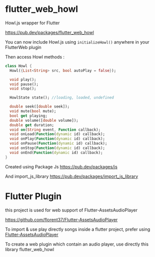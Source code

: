 # flutter_web_howl

Howl.js wrapper for Flutter

https://pub.dev/packages/flutter_web_howl

You can now include Howl.js using `initializeHowl()` anywhere in your FlutterWeb plugin

Then access Howl methods : 

```dart
class Howl {
  Howl({List<String> src, bool autoPlay = false});

  void play();
  void pause();
  void stop();

  HowlState state(); //loading, loaded, undefined

  double seek([double seek]);
  void mute(bool mute);
  bool get playing;
  double volume([double volume]);
  double get duration;
  void on(String event, Function callback);
  void onLoad(Function(dynamic id) callback);
  void onPlay(Function(dynamic id) callback);
  void onPause(Function(dynamic id) callback);
  void onStop(Function(dynamic id) callback);
  void onEnd(Function(dynamic id) callback);
}
```

Created using Package Js https://pub.dev/packages/js

And import_js_library https://pub.dev/packages/import_js_library

# Flutter Plugin

this project is used for web support of Flutter-AssetsAudioPlayer

https://github.com/florent37/Flutter-AssetsAudioPlayer

To import & use play directly songs inside a flutter project, prefer using  [Flutter-AssetsAudioPlayer](https://pub.dev/packages/assets_audio_player)

To create a web plugin which contain an audio player, use directly this library flutter_web_howl